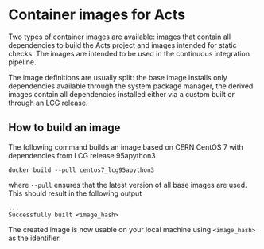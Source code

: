 Container images for Acts
=========================

Two types of container images are available: images that contain all
dependencies to build the Acts project and images intended for static checks.
The images are intended to be used in the continuous integration pipeline.

The image definitions are usually split: the base image installs only
dependencies available through the system package manager, the derived
images contain all dependencies installed either via a custom built or
through an LCG release.

How to build an image
---------------------

The following command builds an image based on CERN CentOS 7 with dependencies
from LCG release 95apython3

    docker build --pull centos7_lcg95apython3

where `--pull` ensures that the latest version of all base images are used.
This should result in the following output

    ...
    Successfully built <image_hash>

The created image is now usable on your local machine using `<image_hash>` as
the identifier.

